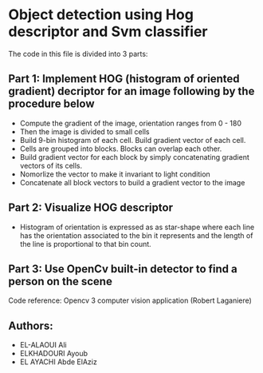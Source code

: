 # Object detection using Hog descriptor and Svm classifier
The code in this file is divided into 3 parts:
## Part 1: Implement HOG (histogram of oriented gradient)  decriptor for an image following by the procedure below
- Compute the gradient of the image, orientation ranges from 0 - 180
- Then the image is divided to small cells
- Build 9-bin histogram of each cell. Build gradient vector of each cell.
- Cells are grouped into blocks. Blocks can overlap each other.
- Build gradient vector for each block by simply concatenating gradient vectors of its cells.
- Nomorlize the vector to make it invariant to light condition
- Concatenate all block vectors to build a gradient vector to the image
## Part 2: Visualize HOG descriptor
- Histogram of orientation is expressed as as star-shape where each line has the orientation associated to the bin it
represents and the length of the line is proportional to that bin count.

## Part 3: Use OpenCv built-in detector to find a person on the scene

Code reference: Opencv 3 computer vision application (Robert Laganiere)

## Authors:
 * EL-ALAOUI Ali
 * ELKHADOURI Ayoub
 * EL AYACHI Abde ElAziz


